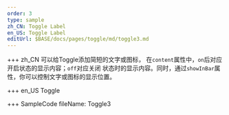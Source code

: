 ```yaml
--- 
order: 3
type: sample
zh_CN: Toggle Label
en_US: Toggle Label
editUrl: $BASE/docs/pages/toggle/md/toggle3.md
---
```


+++ zh_CN
可以给Toggle添加简短的文字或图标， 在<Code>content</Code>属性中，<Code>on</Code>后对应开启状态的显示内容；<Code>off</Code>对应关闭
    状态时的显示内容。同时，通过<Code>showInBar</Code>属性，你可以控制文字或图标的显示位置。
 

+++ en_US
Toggle

+++ SampleCode
fileName: Toggle3
